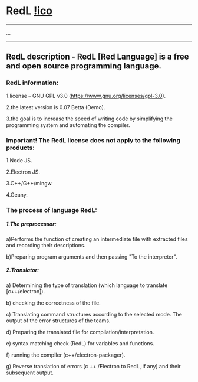 # RedL [!ico](!tests/testgui/app_ico.ico) 
________
... 
________
## RedL description - RedL [Red Language] is a free and open source programming language.
    


### RedL information:

1.license – GNU GPL v3.0 (https://www.gnu.org/licenses/gpl-3.0).

2.the latest version is 0.07 Betta (Demo).

3.the goal is to increase the speed of writing code by simplifying the programming system and automating the compiler.


### Important! The RedL license does not apply to the following products:
    
1.Node JS.

2.Electron JS.

3.C++/G++/mingw.

4.Geany.

### The process of language RedL:

 ##### 1.The preprocessor:

a)Performs the function of creating an intermediate file with extracted files and recording their descriptions. 

b)Preparing program arguments and then passing "To the interpreter".

 ##### 2.Translator:

a) Determining the type of translation (which language to translate [c++/electron]).

b) checking the correctness of the file.

c) Translating command structures according to the selected mode. The output of the error structures of the teams.

d) Preparing the translated file for compilation/interpretation.

e) syntax matching check (RedL) for variables and functions.

f) running the compiler (c++/electron-packager).

g) Reverse translation of errors (c ++ /Electron to RedL, if any) and their subsequent output.



